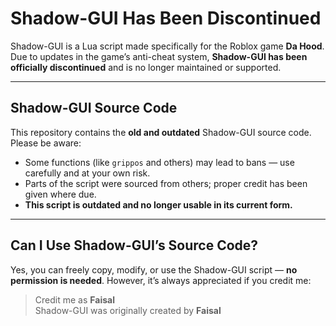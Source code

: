 # Shadow-GUI Has Been Discontinued

Shadow-GUI is a Lua script made specifically for the Roblox game **Da Hood**. Due to updates in the game’s anti-cheat system, **Shadow-GUI has been officially discontinued** and is no longer maintained or supported.

---

## Shadow-GUI Source Code

This repository contains the **old and outdated** Shadow-GUI source code. Please be aware:

- Some functions (like `grippos` and others) may lead to bans — use carefully and at your own risk.  
- Parts of the script were sourced from others; proper credit has been given where due.  
- **This script is outdated and no longer usable in its current form.**

---

## Can I Use Shadow-GUI’s Source Code?

Yes, you can freely copy, modify, or use the Shadow-GUI script — **no permission is needed**. However, it’s always appreciated if you credit me:

> Credit me as **Faisal**  
> Shadow-GUI was originally created by **Faisal**

